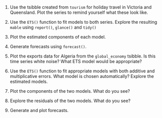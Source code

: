 1. Use the tsibble created from `tourism` for holiday travel in Victoria and Queensland. Plot the series to remind yourself what these look like.

2. Use the `ETS()` function to fit models to both series. Explore the resulting `mable` using `report()`, `glance()` and `tidy()`

3. Plot the estimated components of each model.

4. Generate forecasts using `forecast()`.

5. Plot the exports data for Algeria from the `global_economy` tsibble. Is this time series white noise? What ETS model would be appropriate?

6. Use the `ETS()` function to fit appropriate models with both additive and multiplicative errors. What model is chosen automatically? Explore the estimated models.

7. Plot the components of the two models. What do you see?

8. Explore the residuals of the two models. What do you see?

9. Generate and plot forecasts.

